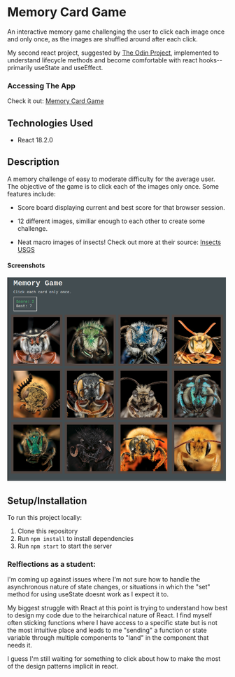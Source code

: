# Memory Card Game

An interactive memory game challenging the user to click each image once and only once, as the images are shuffled around after each click.

My second react project, suggested by [The Odin Project](https://www.theodinproject.com/lessons/javascript-memory-card), implemented to understand lifecycle methods and become comfortable with react hooks-- primarily useState and useEffect.


### Accessing The App

Check it out: [Memory Card Game](https://technikka.github.io/MemoryCardGame/)


## Technologies Used

* React 18.2.0



## Description

A memory challenge of easy to moderate difficulty for the average user. The objective of the game is to click each of the images only once. Some features include:

* Score board displaying current and best score for that browser session.

* 12 different images, similiar enough to each other to create some challenge.

* Neat macro images of insects! Check out more at their source: [Insects USGS](https://unsplash.com/collections/71701764/insects-usgs)



#### Screenshots

<img src="/public/screenshot.png" alt="screenshot of memory card game" width="500">



## Setup/Installation

To run this project locally:

1. Clone this repository
2. Run `npm install` to install dependencies
3. Run `npm start` to start the server


### Relflections as a student:

I'm coming up against issues where I'm not sure how to handle the asynchronous nature of state changes, or situations in which the "set" method for using useState doesnt work as I expect it to.

My biggest struggle with React at this point is trying to understand how best to design my code due to the heirarchical nature of React. I find myself often sticking functions where I have access to a specific state but is not the most intuitive place and leads to me "sending" a function or state variable through multiple components to "land" in the component that needs it.

I guess I'm still waiting for something to click about how to make the most of the design patterns implicit in react.
